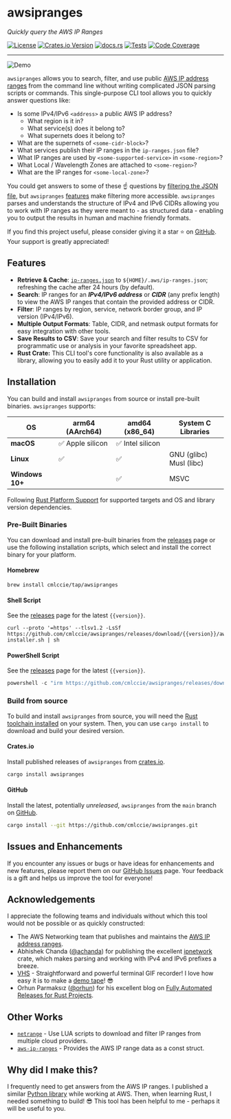 # awsipranges

_Quickly query the AWS IP Ranges_

[![License](https://img.shields.io/badge/license-BSD%E2%80%932%E2%80%93Clause%E2%80%93Patent-blue)](https://opensource.org/license/bsdpluspatent)
[![Crates.io Version](https://img.shields.io/crates/v/awsipranges)](https://crates.io/crates/awsipranges)
[![docs.rs](https://img.shields.io/docsrs/awsipranges)](https://docs.rs/awsipranges/latest/awsipranges/)
[![Tests](https://github.com/cmlccie/awsipranges/actions/workflows/tests.yml/badge.svg?branch=main)](https://github.com/cmlccie/awsipranges/actions/workflows/tests.yml)
[![Code Coverage](https://codecov.io/gh/cmlccie/awsipranges/graph/badge.svg?token=2NS0NOYQ0Y)](https://codecov.io/gh/cmlccie/awsipranges)

---

![Demo](https://vhs.charm.sh/vhs-10iTXUYl2aeKdyYoMvI6C0.gif)

`awsipranges` allows you to search, filter, and use public [AWS IP address ranges](https://docs.aws.amazon.com/vpc/latest/userguide/aws-ip-ranges.html) from the command line without writing complicated JSON parsing scripts or commands. This single-purpose CLI tool allows you to quickly answer questions like:

- Is some IPv4/IPv6 `<address>` a public AWS IP address?
  - What region is it in?
  - What service(s) does it belong to?
  - What supernets does it belong to?
- What are the supernets of `<some-cidr-block>`?
- What services publish their IP ranges in the `ip-ranges.json` file?
- What IP ranges are used by `<some-supported-service>` in `<some-region>`?
- What Local / Wavelength Zones are attached to `<some-region>`?
- What are the IP ranges for `<some-local-zone>`?

You could get answers to some of these ☝️ questions by [filtering the JSON file](https://docs.aws.amazon.com/vpc/latest/userguide/aws-ip-work-with.html#filter-json-file), but `awsipranges` [features](#features) make filtering more accessible. `awsipranges` parses and understands the structure of IPv4 and IPv6 CIDRs allowing you to work with IP ranges as they were meant to - as structured data - enabling you to output the results in human and machine friendly formats.

If you find this project useful, please consider giving it a star ⭐ on [GitHub](https://github.com/cmlccie/awsipranges). Your support is greatly appreciated!

## Features

- **Retrieve & Cache**: [`ip-ranges.json`](https://ip-ranges.amazonaws.com/ip-ranges.json) to `${HOME}/.aws/ip-ranges.json`; refreshing the cache after 24 hours (by default).
- **Search**: IP ranges for an _**IPv4/IPv6 address**_ or _**CIDR**_ (any prefix length) to view the AWS IP ranges that contain the provided address or CIDR.
- **Filter**: IP ranges by region, service, network border group, and IP version (IPv4/IPv6).
- **Multiple Output Formats**: Table, CIDR, and netmask output formats for easy integration with other tools.
- **Save Results to CSV**: Save your search and filter results to CSV for programmatic use or analysis in your favorite spreadsheet app.
- **Rust Crate:** This CLI tool's core functionality is also available as a library, allowing you to easily add it to your Rust utility or application.

## Installation

You can build and install `awsipranges` from source or install pre-built binaries. `awsipranges` supports:

| OS              | arm64 (AArch64)  | amd64 (x86_64)   | System C Libraries            |
| --------------- | ---------------- | ---------------- | ----------------------------- |
| **macOS**       | ✅ Apple silicon | ✅ Intel silicon |                               |
| **Linux**       | ✅               | ✅               | GNU (glibc) </BR> Musl (libc) |
| **Windows 10+** |                  | ✅               | MSVC                          |

Following [Rust Platform Support](https://doc.rust-lang.org/nightly/rustc/platform-support.html) for supported targets and OS and library version dependencies.

### Pre-Built Binaries

You can download and install pre-built binaries from the [releases](https://github.com/cmlccie/awsipranges/releases/) page or use the following installation scripts, which select and install the correct binary for your platform.

#### Homebrew

```Shell
brew install cmlccie/tap/awsipranges
```

#### Shell Script

See the [releases](https://github.com/cmlccie/awsipranges/releases/) page for the latest `{{version}}`.

```Shell
curl --proto '=https' --tlsv1.2 -LsSf https://github.com/cmlccie/awsipranges/releases/download/{{version}}/awsipranges-installer.sh | sh
```

#### PowerShell Script

See the [releases](https://github.com/cmlccie/awsipranges/releases/) page for the latest `{{version}}`.

```PowerShell
powershell -c "irm https://github.com/cmlccie/awsipranges/releases/download/{{version}}/awsipranges-installer.ps1 | iex"
```

### Build from source

To build and install `awsipranges` from source, you will need the [Rust toolchain installed](https://www.rust-lang.org/tools/install) on your system. Then, you can use `cargo install` to download and build your desired version.

#### Crates.io

Install published releases of `awsipranges` from [crates.io](https://crates.io/crates/awsipranges/).

```bash
cargo install awsipranges
```

#### GitHub

Install the latest, potentially _unreleased_, `awsipranges` from the `main` branch on [GitHub](https://crates.io/crates/awsipranges/).

```bash
cargo install --git https://github.com/cmlccie/awsipranges.git
```

## Issues and Enhancements

If you encounter any issues or bugs or have ideas for enhancements and new features, please report them on our [GitHub Issues](https://github.com/cmlccie/awsipranges/issues) page. Your feedback is a gift and helps us improve the tool for everyone!

## Acknowledgements

I appreciate the following teams and individuals without which this tool would not be possible or as quickly constructed:

- The AWS Networking team that publishes and maintains the [AWS IP address ranges](https://docs.aws.amazon.com/vpc/latest/userguide/aws-ip-ranges.html).
- Abhishek Chanda ([@achanda](https://www.github.com/achanda)) for publishing the excellent [ipnetwork](https://crates.io/crates/ipnetwork) crate, which makes parsing and working with IPv4 and IPv6 prefixes a breeze.
- [VHS](https://github.com/charmbracelet/vhs) - Straightforward and powerful terminal GIF recorder! I love how easy it is to make a [demo tape](https://github.com/cmlccie/awsipranges/blob/main/demo/demo.tape)! 😎
- Orhun Parmaksız ([@orhun](https://github.com/orhun)) for his excellent blog on [Fully Automated Releases for Rust Projects](https://blog.orhun.dev/automated-rust-releases/).

## Other Works

- [`netrange`](https://crates.io/crates/netrange) - Use LUA scripts to download and filter IP ranges from multiple cloud providers.
- [`aws-ip-ranges`](https://crates.io/crates/aws-ip-ranges) - Provides the AWS IP range data as a const struct.

## Why did I make this?

I frequently need to get answers from the AWS IP ranges. I published a similar [Python library](https://github.com/aws-samples/awsipranges) while working at AWS. Then, when learning Rust, I needed something to build! 😎 This tool has been helpful to me - perhaps it will be useful to you.
